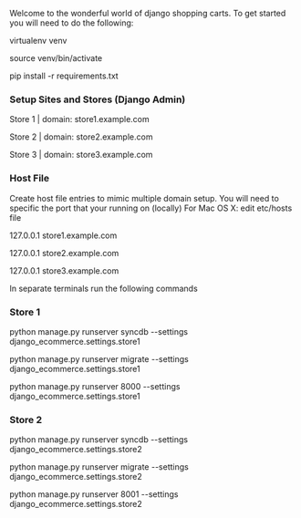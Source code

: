 Welcome to the wonderful world of django shopping carts.  To get started you will need to do the following:

virtualenv venv

source venv/bin/activate

pip install -r requirements.txt

### Setup Sites and Stores (Django Admin)

Store 1 | domain: store1.example.com

Store 2 | domain: store2.example.com

Store 3 | domain: store3.example.com

### Host File
Create host file entries to mimic multiple domain setup. You will need to specific the port that your running on (locally)
For Mac OS X: edit etc/hosts file

127.0.0.1 store1.example.com

127.0.0.1 store2.example.com

127.0.0.1 store3.example.com

In separate terminals run the following commands

### Store 1

python manage.py runserver syncdb --settings django_ecommerce.settings.store1

python manage.py runserver migrate --settings django_ecommerce.settings.store1

python manage.py runserver 8000 --settings django_ecommerce.settings.store1

### Store 2

python manage.py runserver syncdb --settings django_ecommerce.settings.store2

python manage.py runserver migrate --settings django_ecommerce.settings.store2

python manage.py runserver 8001 --settings django_ecommerce.settings.store2



